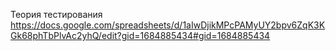 Теория тестирования
https://docs.google.com/spreadsheets/d/1aIwDjikMPcPAMyUY2bpv6ZqK3KGk68phTbPlvAc2yhQ/edit?gid=1684885434#gid=1684885434
